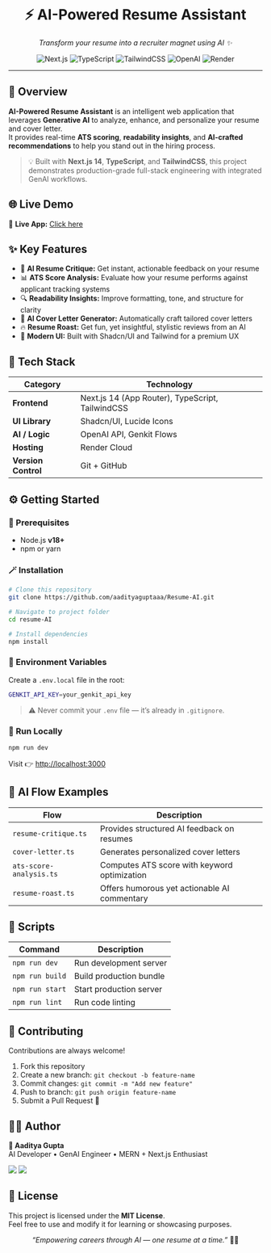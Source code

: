 <h1 align="center">⚡ AI-Powered Resume Assistant</h1>

<p align="center">
  <em>Transform your resume into a recruiter magnet using AI ✨</em>
</p>

<p align="center">
  <img src="https://img.shields.io/badge/Next.js-14-black?style=for-the-badge&logo=nextdotjs" alt="Next.js" />
  <img src="https://img.shields.io/badge/TypeScript-3178C6?style=for-the-badge&logo=typescript&logoColor=white" alt="TypeScript" />
  <img src="https://img.shields.io/badge/TailwindCSS-38B2AC?style=for-the-badge&logo=tailwindcss&logoColor=white" alt="TailwindCSS" />
  <img src="https://img.shields.io/badge/OpenAI-412991?style=for-the-badge&logo=openai&logoColor=white" alt="OpenAI" />
  <img src="https://img.shields.io/badge/Deployed%20on-Render-46E3B7?style=for-the-badge&logo=render&logoColor=black" alt="Render" />
</p>

---

## 🚀 Overview

**AI-Powered Resume Assistant** is an intelligent web application that leverages **Generative AI** to analyze, enhance, and personalize your resume and cover letter.  
It provides real-time **ATS scoring**, **readability insights**, and **AI-crafted recommendations** to help you stand out in the hiring process.

> 💡 Built with **Next.js 14**, **TypeScript**, and **TailwindCSS**, this project demonstrates production-grade full-stack engineering with integrated GenAI workflows.



## 🌐 Live Demo

🔗 **Live App:** [Click here](https://resume-ai-ovkr.onrender.com/)  



## ✨ Key Features

- 🧠 **AI Resume Critique:** Get instant, actionable feedback on your resume  
- 📊 **ATS Score Analysis:** Evaluate how your resume performs against applicant tracking systems  
- 🔍 **Readability Insights:** Improve formatting, tone, and structure for clarity  
- 💼 **AI Cover Letter Generator:** Automatically craft tailored cover letters  
- 🔥 **Resume Roast:** Get fun, yet insightful, stylistic reviews from an AI  
- 🎨 **Modern UI:** Built with Shadcn/UI and Tailwind for a premium UX  




## 🧩 Tech Stack

| Category | Technology |
|-----------|-------------|
| **Frontend** | Next.js 14 (App Router), TypeScript, TailwindCSS |
| **UI Library** | Shadcn/UI, Lucide Icons |
| **AI / Logic** | OpenAI API, Genkit Flows |
| **Hosting** | Render Cloud |
| **Version Control** | Git + GitHub |



## ⚙️ Getting Started

### 🧰 Prerequisites
- Node.js **v18+**
- npm or yarn

### 🪄 Installation

```bash
# Clone this repository
git clone https://github.com/aadityaguptaaa/Resume-AI.git

# Navigate to project folder
cd resume-AI

# Install dependencies
npm install
```

### 🔐 Environment Variables

Create a `.env.local` file in the root:

```bash
GENKIT_API_KEY=your_genkit_api_key
```

> ⚠️ Never commit your `.env` file — it’s already in `.gitignore`.

### 🧠 Run Locally

```bash
npm run dev
```

Visit 👉 [http://localhost:3000](http://localhost:3000)



## 🧠 AI Flow Examples

| Flow | Description |
|------|--------------|
| `resume-critique.ts` | Provides structured AI feedback on resumes |
| `cover-letter.ts` | Generates personalized cover letters |
| `ats-score-analysis.ts` | Computes ATS score with keyword optimization |
| `resume-roast.ts` | Offers humorous yet actionable AI commentary |





## 🧰 Scripts

| Command | Description |
|----------|-------------|
| `npm run dev` | Run development server |
| `npm run build` | Build production bundle |
| `npm run start` | Start production server |
| `npm run lint` | Run code linting |



## 🤝 Contributing

Contributions are always welcome!  
1. Fork this repository  
2. Create a new branch: `git checkout -b feature-name`  
3. Commit changes: `git commit -m "Add new feature"`  
4. Push to branch: `git push origin feature-name`  
5. Submit a Pull Request 🚀  



## 🧑‍💻 Author

**👋 Aaditya Gupta**  
AI Developer • GenAI Engineer • MERN + Next.js Enthusiast  

<p>
<a href="https://github.com/aadityaguptaaa"><img src="https://img.shields.io/badge/GitHub-171515?style=for-the-badge&logo=github&logoColor=white" /></a>
<a href="https://www.linkedin.com/in/aadityaguptaaa"><img src="https://img.shields.io/badge/LinkedIn-0077B5?style=for-the-badge&logo=linkedin&logoColor=white" /></a>
</p>



## 🪪 License

This project is licensed under the **MIT License**.  
Feel free to use and modify it for learning or showcasing purposes.



<p align="center">
  <em>“Empowering careers through AI — one resume at a time.”</em> 🧠💼
</p>
